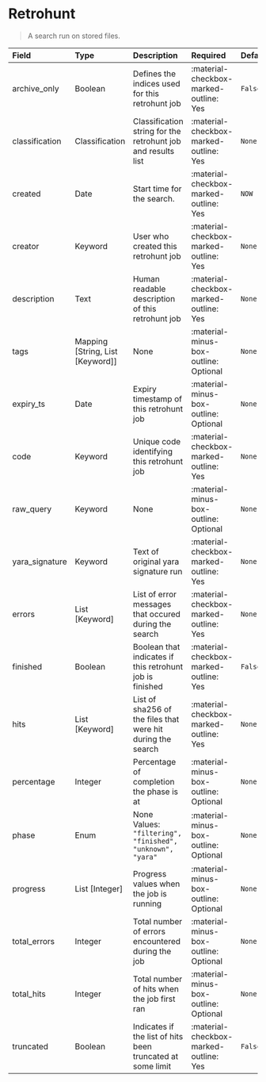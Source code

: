 [comment]: # (AUTOGENERATED MARKDOWN CONTENT. UPDATES TO ODM DOCUMENTATION SHOULD BE DONE THROUGH ASSEMBLYLINE-BASE REPO!)
# Retrohunt
> A search run on stored files.

| Field | Type | Description | Required | Default |
| :--- | :--- | :--- | :--- | :--- |
| archive_only | Boolean | Defines the indices used for this retrohunt job | :material-checkbox-marked-outline: Yes | `False` |
| classification | Classification | Classification string for the retrohunt job and results list | :material-checkbox-marked-outline: Yes | `None` |
| created | Date | Start time for the search. | :material-checkbox-marked-outline: Yes | `NOW` |
| creator | Keyword | User who created this retrohunt job | :material-checkbox-marked-outline: Yes | `None` |
| description | Text | Human readable description of this retrohunt job | :material-checkbox-marked-outline: Yes | `None` |
| tags | Mapping [String, List [Keyword]] | None | :material-minus-box-outline: Optional | `None` |
| expiry_ts | Date | Expiry timestamp of this retrohunt job | :material-minus-box-outline: Optional | `None` |
| code | Keyword | Unique code identifying this retrohunt job | :material-checkbox-marked-outline: Yes | `None` |
| raw_query | Keyword | None | :material-minus-box-outline: Optional | `None` |
| yara_signature | Keyword | Text of original yara signature run | :material-checkbox-marked-outline: Yes | `None` |
| errors | List [Keyword] | List of error messages that occured during the search | :material-checkbox-marked-outline: Yes | `None` |
| finished | Boolean | Boolean that indicates if this retrohunt job is finished | :material-checkbox-marked-outline: Yes | `False` |
| hits | List [Keyword] | List of sha256 of the files that were hit during the search | :material-checkbox-marked-outline: Yes | `None` |
| percentage | Integer | Percentage of completion the phase is at | :material-minus-box-outline: Optional | `None` |
| phase | Enum | None<br>Values:<br>`"filtering", "finished", "unknown", "yara"` | :material-minus-box-outline: Optional | `None` |
| progress | List [Integer] | Progress values when the job is running | :material-minus-box-outline: Optional | `None` |
| total_errors | Integer | Total number of errors encountered during the job | :material-minus-box-outline: Optional | `None` |
| total_hits | Integer | Total number of hits when the job first ran | :material-minus-box-outline: Optional | `None` |
| truncated | Boolean | Indicates if the list of hits been truncated at some limit | :material-checkbox-marked-outline: Yes | `False` |


